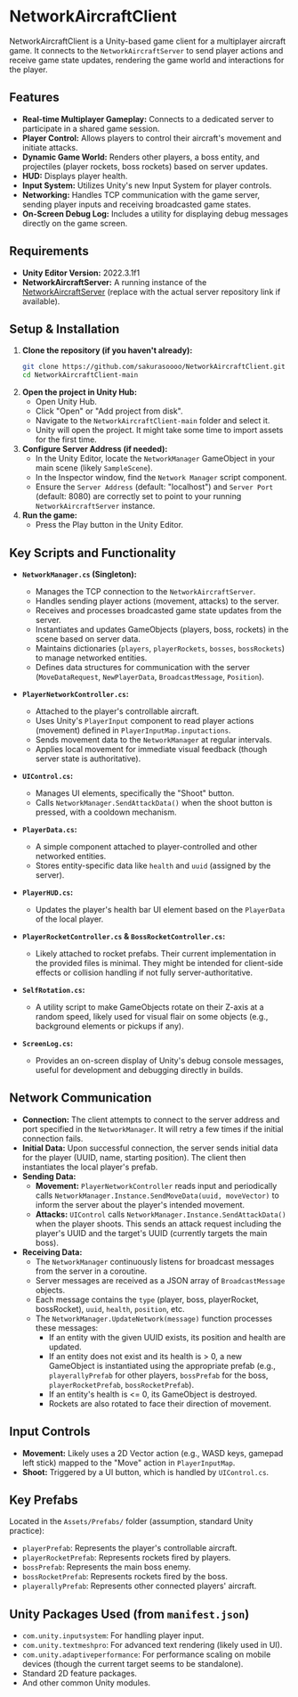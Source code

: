 # NetworkAircraftClient

NetworkAircraftClient is a Unity-based game client for a multiplayer aircraft game. It connects to the `NetworkAircraftServer` to send player actions and receive game state updates, rendering the game world and interactions for the player.

## Features

* **Real-time Multiplayer Gameplay:** Connects to a dedicated server to participate in a shared game session.
* **Player Control:** Allows players to control their aircraft's movement and initiate attacks.
* **Dynamic Game World:** Renders other players, a boss entity, and projectiles (player rockets, boss rockets) based on server updates.
* **HUD:** Displays player health.
* **Input System:** Utilizes Unity's new Input System for player controls.
* **Networking:** Handles TCP communication with the game server, sending player inputs and receiving broadcasted game states.
* **On-Screen Debug Log:** Includes a utility for displaying debug messages directly on the game screen.

## Requirements

* **Unity Editor Version:** 2022.3.1f1
* **NetworkAircraftServer:** A running instance of the [NetworkAircraftServer](https://github.com/sakurasoooo/NetworkAircraftServer) (replace with the actual server repository link if available).

## Setup & Installation

1.  **Clone the repository (if you haven't already):**
    ```bash
    git clone https://github.com/sakurasoooo/NetworkAircraftClient.git
    cd NetworkAircraftClient-main
    ```
2.  **Open the project in Unity Hub:**
    * Open Unity Hub.
    * Click "Open" or "Add project from disk".
    * Navigate to the `NetworkAircraftClient-main` folder and select it.
    * Unity will open the project. It might take some time to import assets for the first time.
3.  **Configure Server Address (if needed):**
    * In the Unity Editor, locate the `NetworkManager` GameObject in your main scene (likely `SampleScene`).
    * In the Inspector window, find the `Network Manager` script component.
    * Ensure the `Server Address` (default: "localhost") and `Server Port` (default: 8080) are correctly set to point to your running `NetworkAircraftServer` instance.
4.  **Run the game:**
    * Press the Play button in the Unity Editor.

## Key Scripts and Functionality

* **`NetworkManager.cs` (Singleton):**
    * Manages the TCP connection to the `NetworkAircraftServer`.
    * Handles sending player actions (movement, attacks) to the server.
    * Receives and processes broadcasted game state updates from the server.
    * Instantiates and updates GameObjects (players, boss, rockets) in the scene based on server data.
    * Maintains dictionaries (`players`, `playerRockets`, `bosses`, `bossRockets`) to manage networked entities.
    * Defines data structures for communication with the server (`MoveDataRequest`, `NewPlayerData`, `BroadcastMessage`, `Position`).

* **`PlayerNetworkController.cs`:**
    * Attached to the player's controllable aircraft.
    * Uses Unity's `PlayerInput` component to read player actions (movement) defined in `PlayerInputMap.inputactions`.
    * Sends movement data to the `NetworkManager` at regular intervals.
    * Applies local movement for immediate visual feedback (though server state is authoritative).

* **`UIControl.cs`:**
    * Manages UI elements, specifically the "Shoot" button.
    * Calls `NetworkManager.SendAttackData()` when the shoot button is pressed, with a cooldown mechanism.

* **`PlayerData.cs`:**
    * A simple component attached to player-controlled and other networked entities.
    * Stores entity-specific data like `health` and `uuid` (assigned by the server).

* **`PlayerHUD.cs`:**
    * Updates the player's health bar UI element based on the `PlayerData` of the local player.

* **`PlayerRocketController.cs` & `BossRocketController.cs`:**
    * Likely attached to rocket prefabs. Their current implementation in the provided files is minimal. They might be intended for client-side effects or collision handling if not fully server-authoritative.

* **`SelfRotation.cs`:**
    * A utility script to make GameObjects rotate on their Z-axis at a random speed, likely used for visual flair on some objects (e.g., background elements or pickups if any).

* **`ScreenLog.cs`:**
    * Provides an on-screen display of Unity's debug console messages, useful for development and debugging directly in builds.

## Network Communication

* **Connection:** The client attempts to connect to the server address and port specified in the `NetworkManager`. It will retry a few times if the initial connection fails.
* **Initial Data:** Upon successful connection, the server sends initial data for the player (UUID, name, starting position). The client then instantiates the local player's prefab.
* **Sending Data:**
    * **Movement:** `PlayerNetworkController` reads input and periodically calls `NetworkManager.Instance.SendMoveData(uuid, moveVector)` to inform the server about the player's intended movement.
    * **Attacks:** `UIControl` calls `NetworkManager.Instance.SendAttackData()` when the player shoots. This sends an attack request including the player's UUID and the target's UUID (currently targets the main boss).
* **Receiving Data:**
    * The `NetworkManager` continuously listens for broadcast messages from the server in a coroutine.
    * Server messages are received as a JSON array of `BroadcastMessage` objects.
    * Each message contains the `type` (player, boss, playerRocket, bossRocket), `uuid`, `health`, `position`, etc.
    * The `NetworkManager.UpdateNetwork(message)` function processes these messages:
        * If an entity with the given UUID exists, its position and health are updated.
        * If an entity does not exist and its health is > 0, a new GameObject is instantiated using the appropriate prefab (e.g., `playerallyPrefab` for other players, `bossPrefab` for the boss, `playerRocketPrefab`, `bossRocketPrefab`).
        * If an entity's health is <= 0, its GameObject is destroyed.
        * Rockets are also rotated to face their direction of movement.

## Input Controls


* **Movement:** Likely uses a 2D Vector action (e.g., WASD keys, gamepad left stick) mapped to the "Move" action in `PlayerInputMap`.
* **Shoot:** Triggered by a UI button, which is handled by `UIControl.cs`.

## Key Prefabs

Located in the `Assets/Prefabs/` folder (assumption, standard Unity practice):

* `playerPrefab`: Represents the player's controllable aircraft.
* `playerRocketPrefab`: Represents rockets fired by players.
* `bossPrefab`: Represents the main boss enemy.
* `bossRocketPrefab`: Represents rockets fired by the boss.
* `playerallyPrefab`: Represents other connected players' aircraft.

## Unity Packages Used (from `manifest.json`)

* `com.unity.inputsystem`: For handling player input.
* `com.unity.textmeshpro`: For advanced text rendering (likely used in UI).
* `com.unity.adaptiveperformance`: For performance scaling on mobile devices (though the current target seems to be standalone).
* Standard 2D feature packages.
* And other common Unity modules.
